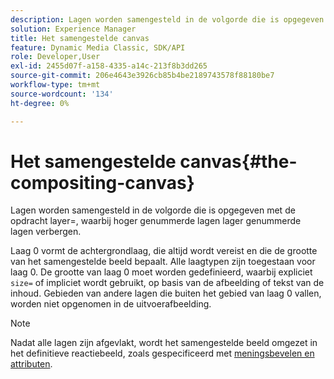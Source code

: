 ```yaml
---
description: Lagen worden samengesteld in de volgorde die is opgegeven met de opdracht layer=, waarbij hoger genummerde lagen lager genummerde lagen verbergen.
solution: Experience Manager
title: Het samengestelde canvas
feature: Dynamic Media Classic, SDK/API
role: Developer,User
exl-id: 2455d07f-a158-4335-a14c-213f8b3dd265
source-git-commit: 206e4643e3926cb85b4be2189743578f88180be7
workflow-type: tm+mt
source-wordcount: '134'
ht-degree: 0%

---
```


# Het samengestelde canvas{#the-compositing-canvas}

Lagen worden samengesteld in de volgorde die is opgegeven met de opdracht layer=, waarbij hoger genummerde lagen lager genummerde lagen verbergen.

Laag 0 vormt de achtergrondlaag, die altijd wordt vereist en die de grootte van het samengestelde beeld bepaalt. Alle laagtypen zijn toegestaan voor laag 0. De grootte van laag 0 moet worden gedefinieerd, waarbij expliciet `size=` of impliciet wordt gebruikt, op basis van de afbeelding of tekst van de inhoud. Gebieden van andere lagen die buiten het gebied van laag 0 vallen, worden niet opgenomen in de uitvoerafbeelding.

>[!NOTE]
>
>Nadat alle lagen zijn afgevlakt, wordt het samengestelde beeld omgezet in het definitieve reactiebeeld, zoals gespecificeerd met [meningsbevelen en attributen](../../../../../../is-api/http-ref/image-serving-api-ref/c-http-protocol-reference/c-syntax-and-features/c-command-overview/r-view-commands-and-attributes.md#reference-8b3d637d080a47a4ba669a7f0de2ba90).
